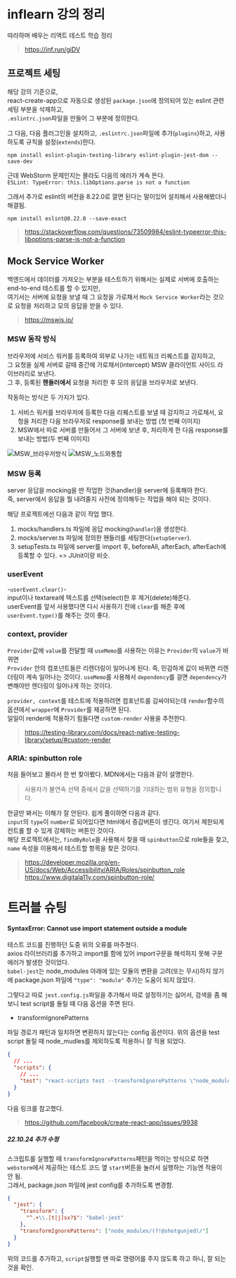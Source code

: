 # inflearn 강의 정리
따라하며 배우는 리액트 테스트 학습 정리
> https://inf.run/giDV

## 프로젝트 세팅
해당 강의 기준으로,  
react-create-app으로 자동으로 생성된 `package.json`에 정의되어 있는 eslint 관련 세팅 부분을 삭제하고,  
`.eslintrc.json`파일을 만들어 그 부분에 정의한다.

그 다음, 다음 플러그인을 설치하고, `.eslintrc.json`파일에 추가(`plugins`)하고, 사용하도록 규칙을 설정(`extends`)한다.
```shell
npm install eslint-plugin-testing-library eslint-plugin-jest-dom --save-dev
```
근데 WebStorm 문제인지는 몰라도 다음의 에러가 계속 뜬다.  
`ESLint: TypeError: this.libOptions.parse is not a function`

그래서 추가로 eslint의 버전을 8.22.0로 깔면 된다는 말이있어 설치해서 사용해봤더니 해결됨.

```shell
npm install eslint@8.22.0 --save-exact
```
> https://stackoverflow.com/questions/73509984/eslint-typeerror-this-liboptions-parse-is-not-a-function

## Mock Service Worker
백엔드에서 데이터를 가져오는 부분을 테스트하기 위해서는 실제로 서버에 호출하는 end-to-end 테스트를 할 수 있지만,  
여기서는 서버에 요청을 보낼 때 그 요청을 가로채서 `Mock Service Worker`라는 것으로 요청을 처리하고 모의 응답을 받을 수 있다.
> https://mswjs.io/

### MSW 동작 방식
브라우저에 서비스 워커를 등록하여 외부로 나가는 네트워크 리퀘스트를 감지하고,  
그 요청을 실제 서버로 갈때 중간에 가로채서(intercept) MSW 클라이언트 사이드 라이브러리로 보낸다.  
그 후, 등록된 **핸들러에서** 요청을 처리한 후 모의 응답을 브라우저로 보낸다. 

작동하는 방식은 두 가지가 있다.
1. 서비스 워커를 브라우저에 등록한 다음 리퀘스트를 보낼 때 감지하고 가로채서, 요청을 처리한 다음 브라우저로 response를 보내는 방법 (첫 번째 이미지)
2. MSW에서 따로 서버를 만들어서 그 서버에 보낸 후, 처리하게 한 다음 response를 보내는 방법(두 번째 이미지)

![MSW_브라우저방식](public/MSW_브라우저방식.png)
![MSW_노드와통합](public/MSW_노드와통합.png)

### MSW 등록
server 응답을 mocking을 딴 작업한 것(handler)을 server에 등록해야 한다.    
즉, server에서 응답을 뭘 내려줄지 사전에 정의해두는 작업을 해야 되는 것이다.

해당 프로젝트에선 다음과 같이 작업 했다.
1. mocks/handlers.ts 파일에 응답 mocking(`handler`)을 생성한다.
2. mocks/server.ts 파일에 정의한 핸들러를 세팅한다(`setupServer`).
3. setupTests.ts 파일에 server를 import 후, beforeAll, afterEach, afterEach에 등록할 수 있다. => JUnit이랑 비슷.

### userEvent
-`userEvent.clear()`-  
input이나 textarea에 텍스트를 선택(select)한 후 제거(delete)해준다.  
userEvent를 앞서 사용했다면 다시 사용하기 전에 `clear`를 해준 후에 `userEvent.type()`를 해주는 것이 좋다.

### context, provider
`Provider`값에 `value`를 전달할 때 `useMemo`를 사용하는 이유는 `Provider`의 `value`가 바뀌면  
`Provider` 안의 컴포넌트들은 리렌더링이 일어나게 된다. 즉, 민감하게 값이 바뀌면 리렌더링이 계속 일어나는 것이다.
`useMemo`를 사용해서 `dependency`를 걸면 `dependency`가 변해야만 렌더링이 일어나게 하는 것이다.

`provider, context`를 테스트에 적용하려면 컴포넌트를 감싸야되는데 `render`함수의 옵션에서 `wrapper`에 `Provider`를 제공하면 된다.  
일일이 render에 적용하기 힘들다면 `custom-render` 사용을 추천한다.

> https://testing-library.com/docs/react-native-testing-library/setup/#custom-render

### ARIA: spinbutton role
처음 들어보고 몰라서 한 번 찾아봤다. MDN에서는 다음과 같이 설명한다. 
> 사용자가 불연속 선택 중에서 값을 선택하기를 기대하는 범위 유형을 정의합니다. 

한글만 봐서는 이해가 잘 안된다. 쉽게 풀이하면 다음과 같다.  
`input`의 `type`이 `number`로 되어있다면 html에서 증감버튼이 생긴다. 여기서 제한되게 컨트롤 할 수 있게 강제하는 버튼인 것이다.     
해당 프로젝트에서는, `findByRole`을 사용해서 찾을 때 `spinbutton`으로 role들을 찾고, `name` 속성을 이용해서 테스트할 항목을 찾은 것이다.

> https://developer.mozilla.org/en-US/docs/Web/Accessibility/ARIA/Roles/spinbutton_role  
> https://www.digitala11y.com/spinbutton-role/

# 트러블 슈팅
#### SyntaxError: Cannot use import statement outside a module
테스트 코드를 진행하던 도중 위의 오류를 마주쳤다.  
axios 라이브러리를 추가하고 import를 함에 있어 import구문을 해석하지 못해 구문 에러가 발생한 것이었다.  
`babel-jest`는 node_modules 아래에 있는 모듈의 변환을 고려(또는 무시)하지 않기에 package.json 파일에 `"type": "module"` 추가는 도움이 되지 않았다.

그렇다고 따로 `jest.config.js`파일을 추가해서 따로 설정하기는 싫어서, 검색을 좀 해보니 test script를 돌릴 때 다음 옵션을 주면 된다. 
- transformIgnorePatterns

파일 경로가 패턴과 일치하면 변환하지 않는다는 config 옵션이다. 위의 옵션을 test script 돌릴 때 node_mudles를 제외하도록 적용하니 잘 적용 되었다.
```json
{ 
  // ...
  "scripts": {
    // ...
    "test": "react-scripts test --transformIgnorePatterns \"node_modules/(?!@codemirror)/\""
  } 
}
```

다음 링크를 참고했다.
> https://github.com/facebook/create-react-app/issues/9938

##### 22.10.24 추가 수정
스크립트를 실행할 때 `transformIgnorePatterns`패턴을 먹이는 방식으로 하면 `webstorm`에서 제공하는 테스트 코드 옆 `start`버튼을 눌러서 실행하는 기능엔 적용이 안 됨.  
그래서, package.json 파일에 jest config를 추가하도록 변경함.
```json
{
  "jest": {
    "transform": {
      "^.+\\.[t|j]sx?$": "babel-jest"
    },
    "transformIgnorePatterns": ["node_modules/(?!@shotgunjed)/"]
  }
}
```
위의 코드를 추가하고, `script`실행할 땐 따로 명령어를 주지 않도록 하고 하니, 잘 되는 것을 확인. 
